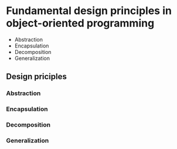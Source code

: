 # Fundamental design principles in object-oriented programming

- Abstraction
- Encapsulation
- Decomposition
- Generalization

## Design priciples

### Abstraction


### Encapsulation


### Decomposition


### Generalization
